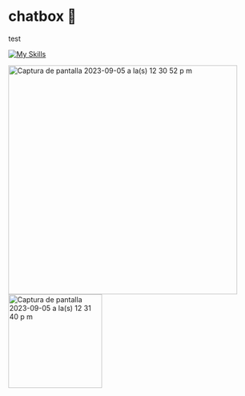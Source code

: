 # chatbox 💬
 test

 [![My Skills](https://skillicons.dev/icons?i=git,vscode,html,css)](https://skillicons.dev)

<img width="457" alt="Captura de pantalla 2023-09-05 a la(s) 12 30 52 p m" src="https://github.com/danimelenge/chatbox/assets/112286994/307ebbd1-5872-49ce-babb-2d21accdbe4c">

<img width="187" alt="Captura de pantalla 2023-09-05 a la(s) 12 31 40 p m" src="https://github.com/danimelenge/chatbox/assets/112286994/1e3e2001-ce86-4875-a7d9-8583fe34ae8f">



